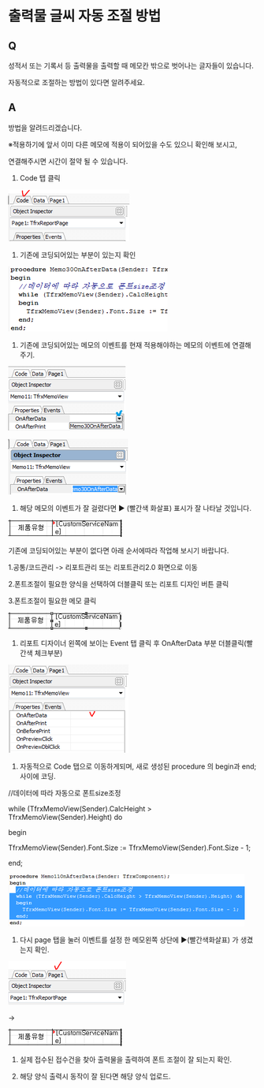 # 출력물 글씨 자동 조절 방법

## Q

성적서 또는 기록서 등 출력물을 출력할 때 메모칸 밖으로 벗어나는 글자들이 있습니다.

자동적으로 조절하는 방법이 있다면 알려주세요.

## A

방법을 알려드리겠습니다.

※적용하기에 앞서 이미 다른 메모에 적용이 되어있을 수도 있으니 확인해 보시고,

연결해주시면 시간이 절약 될 수 있습니다.

1. Code 탭 클릭

![](../.gitbook/assets/01code_-_.png)

1. 기존에 코딩되어있는 부분이 있는지 확인

![](../.gitbook/assets/02%20%283%29.png)

1. 기존에 코딩되어있는 메모의 이벤트를 현재 적용해야하는 메모의 이벤트에 연결해주기.

![](../.gitbook/assets/03%20%282%29.png)

![](../.gitbook/assets/04-_-_.png)

1. 해당 메모의 이벤트가 잘 걸렸다면 ▶ \(빨간색 화살표\) 표시가 잘 나타날 것입니다.

![](../.gitbook/assets/05%20%287%29.png)

기존에 코딩되어있는 부분이 없다면 아래 순서에따라 작업해 보시기 바랍니다.

1.공통/코드관리 -&gt; 리포트관리 또는 리포트관리2.0 화면으로 이동

2.폰트조절이 필요한 양식을 선택하여 더블클릭 또는 리포트 디자인 버튼 클릭

3.폰트조절이 필요한 메모 클릭

![](../.gitbook/assets/06%20%283%29.png)

1. 리포트 디자이너 왼쪽에 보이는 Event 탭 클릭 후 OnAfterData 부분 더블클릭\(빨간색 체크부분\)

![](../.gitbook/assets/07%20%288%29.png)

1. 자동적으로 Code 탭으로 이동하게되며, 새로 생성된 procedure 의 begin과 end; 사이에 코딩.

//데이터에 따라 자동으로 폰트size조정

while \(TfrxMemoView\(Sender\).CalcHeight &gt; TfrxMemoView\(Sender\).Height\) do

begin

TfrxMemoView\(Sender\).Font.Size := TfrxMemoView\(Sender\).Font.Size - 1;

end;

![](../.gitbook/assets/08%20%285%29.png)

1. 다시 page 탭을 눌러 이벤트를 설정 한 메모왼쪽 상단에 ▶\(빨간색화살표\) 가 생겼는지 확인.

![](../.gitbook/assets/09%20%288%29.png)

 -&gt; 

![](../.gitbook/assets/10%20%285%29.png)

1. 실제 접수된 접수건을 찾아 출력물을 출력하여 폰트 조절이 잘 되는지 확인.

1. 해당 양식 출력시 동작이 잘 된다면 해당 양식 업로드.

